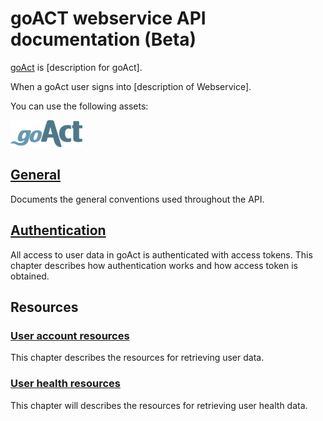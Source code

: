 # goACT webservice API documentation (Beta)

[goAct](http://www.goact.co) is [description for goAct].

When a goAct user signs into [description of Webservice].

You can use the following assets:

![goAct logo](goact-api/images/goact_logo.png)
  
## [General](goact-api/1-General.md)

Documents the general conventions used throughout the API.

## [Authentication](goact-api/2-Authentication.md)

All access to user data in goAct is authenticated with access tokens. This
chapter describes how authentication works and how access token is obtained.

## Resources

### [User account resources](goact-api/3-UserProfile.md)

This chapter describes the resources for retrieving user data.

### [User health resources](goact-api/4-UserHealthInformation2.md)

This chapter will describes the resources for retrieving user health data.
 
